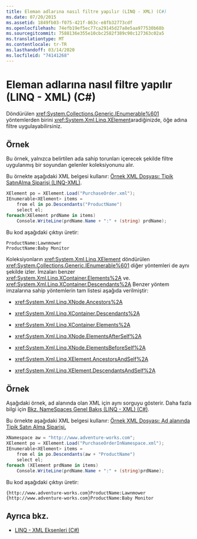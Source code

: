 ```yaml
---
title: Eleman adlarına nasıl filtre yapılır (LINQ - XML) (C#)
ms.date: 07/20/2015
ms.assetid: 1849fb03-f075-421f-863c-e8fb32773cdf
ms.openlocfilehash: 74efb19ef5ec77ca29145d27a8e5aa977530b68b
ms.sourcegitcommit: 7588136e355e10cbc2582f389c90c127363c02a5
ms.translationtype: MT
ms.contentlocale: tr-TR
ms.lasthandoff: 03/14/2020
ms.locfileid: "74141268"
---
```

# <a name="how-to-filter-on-element-names-linq-to-xml-c"></a>Eleman adlarına nasıl filtre yapılır (LINQ - XML) (C#)
Döndürülen <xref:System.Collections.Generic.IEnumerable%601> yöntemlerden birini <xref:System.Xml.Linq.XElement>aradiğinizde, öğe adına filtre uygulayabilirsiniz.  
  
## <a name="example"></a>Örnek  
 Bu örnek, yalnızca belirtilen ada sahip torunları içerecek şekilde filtre uygulanmış bir soyundan gelenler koleksiyonunu alır.  
  
 Bu örnekte aşağıdaki XML belgesi kullanır: [Örnek XML Dosyası: Tipik SatınAlma Siparişi (LINQ-XML)](./sample-xml-file-typical-purchase-order-linq-to-xml-1.md).  
  
```csharp  
XElement po = XElement.Load("PurchaseOrder.xml");  
IEnumerable<XElement> items =  
    from el in po.Descendants("ProductName")  
    select el;  
foreach(XElement prdName in items)  
    Console.WriteLine(prdName.Name + ":" + (string) prdName);  
```  
  
 Bu kod aşağıdaki çıktıyı üretir:  
  
```output  
ProductName:Lawnmower  
ProductName:Baby Monitor  
```  
  
 Koleksiyonların <xref:System.Xml.Linq.XElement> döndürülen <xref:System.Collections.Generic.IEnumerable%601> diğer yöntemleri de aynı şekilde izler. İmzaları benzer <xref:System.Xml.Linq.XContainer.Elements%2A> ve. <xref:System.Xml.Linq.XContainer.Descendants%2A> Benzer yöntem imzalarına sahip yöntemlerin tam listesi aşağıda verilmiştir:  
  
- <xref:System.Xml.Linq.XNode.Ancestors%2A>  
  
- <xref:System.Xml.Linq.XContainer.Descendants%2A>  
  
- <xref:System.Xml.Linq.XContainer.Elements%2A>  
  
- <xref:System.Xml.Linq.XNode.ElementsAfterSelf%2A>  
  
- <xref:System.Xml.Linq.XNode.ElementsBeforeSelf%2A>  
  
- <xref:System.Xml.Linq.XElement.AncestorsAndSelf%2A>  
  
- <xref:System.Xml.Linq.XElement.DescendantsAndSelf%2A>  
  
## <a name="example"></a>Örnek  
 Aşağıdaki örnek, ad alanında olan XML için aynı sorguyu gösterir. Daha fazla bilgi için [Bkz. NameSpaces Genel Bakış (LINQ - XML) (C#)](namespaces-overview-linq-to-xml.md).  
  
 Bu örnekte aşağıdaki XML belgesi kullanır: [Örnek XML Dosyası: Ad alanında Tipik Satın Alma Siparişi.](./sample-xml-file-typical-purchase-order-in-a-namespace.md)  
  
```csharp  
XNamespace aw = "http://www.adventure-works.com";  
XElement po = XElement.Load("PurchaseOrderInNamespace.xml");  
IEnumerable<XElement> items =  
    from el in po.Descendants(aw + "ProductName")  
    select el;  
foreach (XElement prdName in items)  
    Console.WriteLine(prdName.Name + ":" + (string)prdName);  
```  
  
 Bu kod aşağıdaki çıktıyı üretir:  
  
```output  
{http://www.adventure-works.com}ProductName:Lawnmower  
{http://www.adventure-works.com}ProductName:Baby Monitor  
```  
  
## <a name="see-also"></a>Ayrıca bkz.

- [LINQ - XML Eksenleri (C#)](./linq-to-xml-axes-overview.md)
